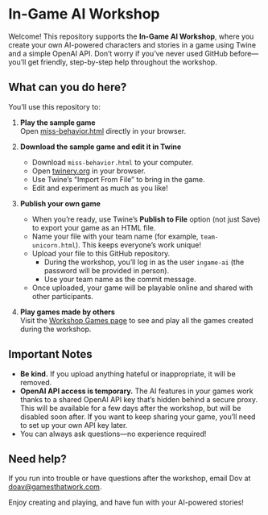 # In-Game AI Workshop

Welcome! This repository supports the **In-Game AI Workshop**, where you create your own AI-powered characters and stories in a game using Twine and a simple OpenAI API. Don’t worry if you’ve never used GitHub before—you’ll get friendly, step-by-step help throughout the workshop.

## What can you do here?

You’ll use this repository to:

1. **Play the sample game**  
   Open [miss-behavior.html](https://dovjacobson.github.io/ingame-ai/miss-behavior.html) directly in your browser.

2. **Download the sample game and edit it in Twine**  
   - Download `miss-behavior.html` to your computer.
   - Open [twinery.org](https://twinery.org/) in your browser.
   - Use Twine’s “Import From File” to bring in the game.
   - Edit and experiment as much as you like!

3. **Publish your own game**  
   - When you’re ready, use Twine’s **Publish to File** option (not just Save) to export your game as an HTML file.
   - Name your file with your team name (for example, `team-unicorn.html`). This keeps everyone’s work unique!
   - Upload your file to this GitHub repository.  
     - During the workshop, you’ll log in as the user `ingame-ai` (the password will be provided in person).
     - Use your team name as the commit message.
   - Once uploaded, your game will be playable online and shared with other participants.

4. **Play games made by others**  
   Visit the [Workshop Games page](https://dovjacobson.github.io/ingame-ai/) to see and play all the games created during the workshop.

## Important Notes

- **Be kind.** If you upload anything hateful or inappropriate, it will be removed.
- **OpenAI API access is temporary.** The AI features in your games work thanks to a shared OpenAI API key that’s hidden behind a secure proxy. This will be available for a few days after the workshop, but will be disabled soon after. If you want to keep sharing your game, you’ll need to set up your own API key later.
- You can always ask questions—no experience required!

## Need help?

If you run into trouble or have questions after the workshop, email Dov at [doav@gamesthatwork.com](mailto:doav@gamesthatwork.com).

Enjoy creating and playing, and have fun with your AI-powered stories!